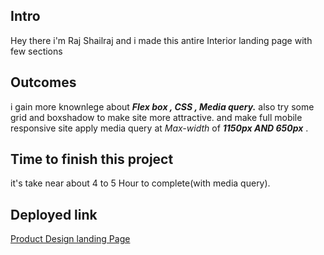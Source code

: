 ## Intro

Hey there i'm Raj Shailraj and i made this antire Interior landing page with few sections

## Outcomes

i gain more knownlege about ***Flex box , CSS , Media query.***  also try some grid and boxshadow to make site more attractive.
and make full mobile responsive site
apply media query at *Max-width* of ***1150px AND 650px*** .


## Time to finish this project

it's take near about 4 to 5 Hour to complete(with media query).

## Deployed link

[Product Design landing Page](https://raj-product-designe-page.netlify.app/)